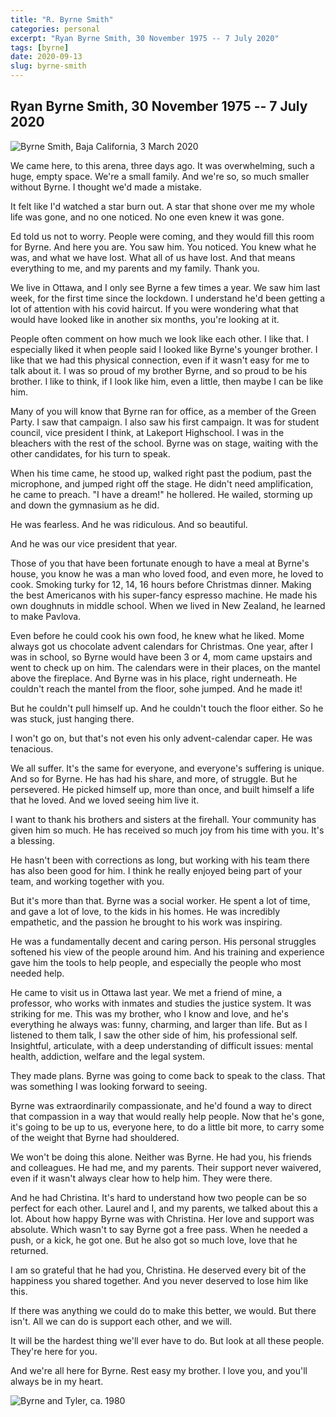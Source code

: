 ```yaml
---
title: "R. Byrne Smith"
categories: personal
excerpt: "Ryan Byrne Smith, 30 November 1975 -- 7 July 2020"
tags: [byrne]
date: 2020-09-13
slug: byrne-smith
---
```


## Ryan Byrne Smith, 30 November 1975 -- 7 July 2020

![Byrne Smith, Baja California, 3 March 2020](/images/byrne.jpg "Byrne Smith, Baja California, 3 March 2020")

We came here, to this arena, three days ago. It was overwhelming, such a huge, empty space. We're a small family. And we're so, so much smaller without Byrne. I thought we'd made a mistake.

It felt like I'd watched a star burn out. A star that shone over me my whole life was gone, and no one noticed. No one even knew it was gone.

Ed told us not to worry. People were coming, and they would fill this room for Byrne. And here you are. You saw him. You noticed. You knew what he was, and what we have lost. What all of us have lost. And that means everything to me, and my parents and my family. Thank you.

We live in Ottawa, and I only see Byrne a few times a year. We saw him last week, for the first time since the lockdown. I understand he'd been getting a lot of attention with his covid haircut. If you were wondering what that would have looked like in another six months, you're looking at it.

People often comment on how much we look like each other. I like that. I especially liked it when people said I looked like Byrne's younger brother. I like that we had this physical connection, even if it wasn't easy for me to talk about it. I was so proud of my brother Byrne, and so proud to be his brother. I like to think, if I look like him, even a little, then maybe I can be like him.

Many of you will know that Byrne ran for office, as a member of the Green Party. I saw that campaign. I also saw his first campaign. It was for student council, vice president I think, at Lakeport Highschool. I was in the bleachers with the rest of the school. Byrne was on stage, waiting with the other candidates, for his turn to speak.

When his time came, he stood up, walked right past the podium, past the microphone, and jumped right off the stage. He didn't need amplification, he came to preach. "I have a dream!" he hollered. He wailed, storming up and down the gymnasium as he did.

He was fearless. And he was ridiculous. And so beautiful.

And he was our vice president that year.

Those of you that have been fortunate enough to have a meal at Byrne's house, you know he was a man who loved food, and even more, he loved to cook. Smoking turky for 12, 14, 16 hours before Christmas dinner. Making the best Americanos with his super-fancy espresso machine. He made his own doughnuts in middle school. When we lived in New Zealand, he learned to make Pavlova.

Even before he could cook his own food, he knew what he liked. Mome always got us chocolate advent calendars for Christmas. One year, after I was in school, so Byrne would have been 3 or 4, mom came upstairs and went to check up on him. The calendars were in their places, on the mantel above the fireplace. And Byrne was in his place, right underneath. He couldn't reach the mantel from the floor, sohe jumped. And he made it!

But he couldn't pull himself up. And he couldn't touch the floor either. So he was stuck, just hanging there.

I won't go on, but that's not even his only advent-calendar caper. He was tenacious.

We all suffer. It's the same for everyone, and everyone's suffering is unique. And so for Byrne. He has had his share, and more, of struggle. But he persevered. He picked himself up, more than once, and built himself a life that he loved. And we loved seeing him live it.

I want to thank his brothers and sisters at the firehall. Your community has given him so much. He has received so much joy from his time with you. It's a blessing.

He hasn't been with corrections as long, but working with his team there has also been good for him. I think he really enjoyed being part of your team, and working together with you.

But it's more than that. Byrne was a social worker. He spent a lot of time, and gave a lot of love, to the kids in his homes. He was incredibly empathetic, and the passion he brought to his work was inspiring.

He was a fundamentally decent and caring person. His personal struggles softened his view of the people around him. And his training and experience gave him the tools to help people, and especially the people who most needed help.

He came to visit us in Ottawa last year. We met a friend of mine, a professor, who works with inmates and studies the justice system. It was striking for me. This was my brother, who I know and love, and he's everything he always was: funny, charming, and larger than life. But as I listened to them talk, I saw the other side of him, his professional self. Insightful, articulate, with a deep understanding of difficult issues: mental health, addiction, welfare and the legal system.

They made plans. Byrne was going to come back to speak to the class. That was something I was looking forward to seeing.

Byrne was extraordinarily compassionate, and he'd found a way to direct that compassion in a way that would really help people. Now that he's gone, it's going to be up to us, everyone here, to do a little bit more, to carry some of the weight that Byrne had shouldered.

We won't be doing this alone. Neither was Byrne. He had you, his friends and colleagues. He had me, and my parents. Their support never waivered, even if it wasn't always clear how to help him. They were there.

And he had Christina. It's hard to understand how two people can be so perfect for each other. Laurel and I, and my parents, we talked about this a lot. About how happy Byrne was with Christina. Her love and support was absolute. Which wasn't to say Byrne got a free pass. When he needed a push, or a kick, he got one. But he also got so much love, love that he returned.

I am so grateful that he had you, Christina. He deserved every bit of the happiness you shared together. And you never deserved to lose him like this.

If there was anything we could do to make this better, we would. But there isn't. All we can do is support each other, and we will.

It will be the hardest thing we'll ever have to do. But look at all these people. They're here for you.

And we're all here for Byrne. Rest easy my brother. I love you, and you'll always be in my heart.

![Byrne and Tyler, ca. 1980](/images/byrne_tyler.jpg "Byrne and Tyler, ca. 1980")
